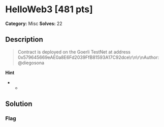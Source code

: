# HelloWeb3 [481 pts]

**Category:** Misc
**Solves:** 22

## Description
>Contract is deployed on the Goerli TestNet at address 0x579645669eAE0a8E6Fd2039FfB81593A17C92dce\r\n\r\nAuthor: @diegosona

**Hint**
* -

## Solution

### Flag

